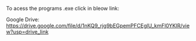 To acess the programs .exe click in bleow link:

Google Drive: https://drive.google.com/file/d/1nKQ9_rjg9bEGpemPFCEglU_kmFl0YKIR/view?usp=drive_link
